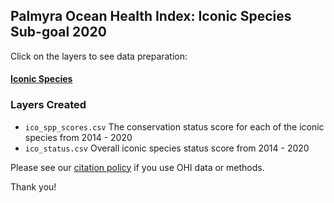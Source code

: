 ## Palmyra Ocean Health Index: Iconic Species Sub-goal 2020  

Click on the layers to see data preparation:  

#### [Iconic Species](https://raw.githack.com/OHI-4site/pal-prep/gh-pages/prep/sp/ico/v2020/ico_data_prep.html) 

### Layers Created

- `ico_spp_scores.csv` The conservation status score for each of the iconic species from 2014 - 2020     
- `ico_status.csv`     Overall iconic species status score from 2014 - 2020     


Please see our [citation policy](http://ohi-science.org/citation-policy/) if you use OHI data or methods.   

Thank you! 